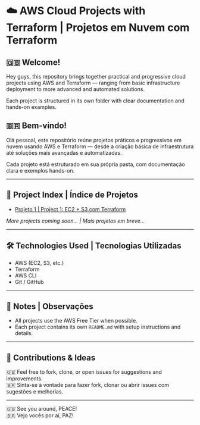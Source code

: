 # ☁️ AWS Cloud Projects with Terraform | Projetos em Nuvem com Terraform

## 🇬🇧 Welcome!
Hey guys, this repository brings together practical and progressive cloud projects using AWS and Terraform — ranging from basic infrastructure deployment to more advanced and automated solutions.

Each project is structured in its own folder with clear documentation and hands-on examples.

## 🇧🇷 Bem-vindo!
Olá pessoal, este repositório reúne projetos práticos e progressivos em nuvem usando AWS e Terraform — desde a criação básica de infraestrutura até soluções mais avançadas e automatizadas.

Cada projeto está estruturado em sua própria pasta, com documentação clara e exemplos hands-on.

---

## 📁 Project Index | Índice de Projetos

- [Projeto 1 | Project 1: EC2 + S3 com Terraform](./projeto1-ec2-s3)

*More projects coming soon... | Mais projetos em breve...*

---

## 🛠️ Technologies Used | Tecnologias Utilizadas

- AWS (EC2, S3, etc.)
- Terraform
- AWS CLI
- Git / GitHub

---

## 📌 Notes | Observações

- All projects use the AWS Free Tier when possible.  
- Each project contains its own `README.md` with setup instructions and details.

---

## 🤝 Contributions & Ideas

🇬🇧 Feel free to fork, clone, or open issues for suggestions and improvements.  
🇧🇷 Sinta-se à vontade para fazer fork, clonar ou abrir issues com sugestões e melhorias.

---

🇬🇧 See you around, PEACE!  
🇧🇷 Vejo vocês por aí, PAZ!
